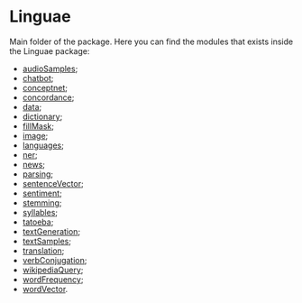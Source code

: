 # Linguae

Main folder of the package. Here you can find the modules that exists inside the Linguae package:

- [audioSamples](audioSamples);
- [chatbot](chatbot);
- [conceptnet](conceptnet);
- [concordance](concordance);
- [data](data);
- [dictionary](dictionary);
- [fillMask](fillMask);
- [image](image);
- [languages](languages);
- [ner](ner);
- [news](news);
- [parsing](parsing);
- [sentenceVector](sentenceVector);
- [sentiment](sentiment);
- [stemming](stemming);
- [syllables](syllables);
- [tatoeba](tatoeba);
- [textGeneration](textGeneration);
- [textSamples](textSamples);
- [translation](translation);
- [verbConjugation](verbConjugation);
- [wikipediaQuery](wikipediaQuery);
- [wordFrequency](wordFrequency);
- [wordVector](wordVector).
